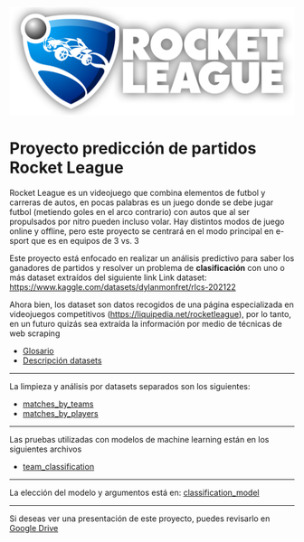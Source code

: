 ![Portada Rocket League](assets/rocket-league-logo.png)
# Proyecto predicción de partidos Rocket League
Rocket League es un videojuego que combina elementos de futbol y carreras de autos, en pocas palabras es un juego donde se debe jugar futbol (metiendo goles en el arco contrario) con autos que al ser propulsados por nitro pueden incluso volar.
Hay distintos modos de juego online y offline, pero este proyecto se centrará en el modo principal en e-sport que es en equipos de 3 vs. 3

Este proyecto está enfocado en realizar un análisis predictivo para saber los ganadores de partidos y resolver un problema de **clasificación** con uno o más dataset extraídos del siguiente link
Link dataset: https://www.kaggle.com/datasets/dylanmonfret/rlcs-202122

Ahora bien, los dataset son datos recogidos de una página especializada en videojuegos competitivos (https://liquipedia.net/rocketleague), por lo tanto, en un futuro quizás sea extraída la información por medio de técnicas de web scraping

- [Glosario](glosario.md)
- [Descripción datasets](datasets/datasets.md)

---
La limpieza y análisis por datasets separados son los siguientes:

- [matches_by_teams](datasets/matches_by_teams.md)
- [matches_by_players](datasets/matches_by_players.md)

---
Las pruebas utilizadas con modelos de machine learning están en los siguientes archivos

- [team_classification](/team_analysis.ipynb)

---
La elección del modelo y argumentos está en: [classification_model](/classification_model.ipynb)

---
Si deseas ver una presentación de este proyecto, puedes revisarlo en [Google Drive](https://docs.google.com/presentation/d/1QegdHyBYc0xT62N5MxzHSMcvAFM0RhW-uezhPkkTVvM/edit?usp=sharing)